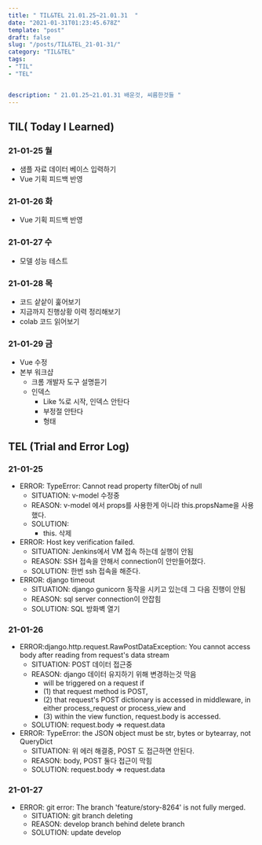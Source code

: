 ```yaml
---
title: " TIL&TEL 21.01.25~21.01.31  "
date: "2021-01-31T01:23:45.678Z"
template: "post"
draft: false
slug: "/posts/TIL&TEL_21-01-31/"
category: "TIL&TEL"
tags:
- "TIL"
- "TEL"


description: " 21.01.25~21.01.31 배운것, 씨름한것들 "
---
```


## TIL( Today I Learned)

### 21-01-25 월

- 샘플 자료 데이터 베이스 입력하기
- Vue 기획 피드백 반영

### 21-01-26 화

- Vue 기획 피드백 반영

### 21-01-27 수

- 모델 성능 테스트

### 21-01-28 목

- 코드 샅샅이 훑어보기
- 지금까지 진행상황 이력 정리해보기
- colab 코드 읽어보기 

### 21-01-29 금

- Vue 수정
- 본부 워크샵
  - 크롬 개발자 도구 설명듣기
  - 인덱스
    - Like %로 시작, 인덱스 안탄다
    - 부정절 안탄다
    - 형태 


## TEL (Trial and Error Log)

### 21-01-25

- ERROR: TypeError: Cannot read property filterObj of null
  - SITUATION: v-model 수정중
  - REASON: v-model 에서 props를 사용한게 아니라 this.propsName을 사용했다.
  - SOLUTION:
    - this. 삭제
- ERROR: Host key verification failed.
  - SITUATION: Jenkins에서 VM 접속 하는데 실행이 안됨
  - REASON: SSH 접속을 안해서 connection이 안만들어졌다.
  - SOLUTION: 한번 ssh 접속을 해준다. 
- ERROR: django timeout
  - SITUATION: django gunicorn 동작을 시키고 있는데 그 다음 진행이 안됨
  - REASON: sql server connection이 안잡힘
  - SOLUTION: SQL 방화벽 열기

### 21-01-26

- ERROR:django.http.request.RawPostDataException: You cannot access body after reading from request's data stream
  - SITUATION: POST 데이터 접근중 
  - REASON: django 데이터 유지하기 위해 변경하는것 막음
    - will be triggered on a request if 
    - (1) that request method is POST, 
    - (2) that request's POST dictionary is accessed in middleware, in either process_request or process_view and 
    - (3) within the view function, request.body is accessed.
  - SOLUTION: request.body => request.data
- ERROR: TypeError: the JSON object must be str, bytes or bytearray, not QueryDict
  - SITUATION: 위 에러 해결중, POST 도 접근하면 안된다.
  - REASON: body, POST 둘다 접근이 막힘
  - SOLUTION: request.body => request.data

### 21-01-27

- ERROR: git error: The branch 'feature/story-8264' is not fully merged.
  - SITUATION: git branch deleting
  - REASON: develop branch behind delete branch
  - SOLUTION: update develop 